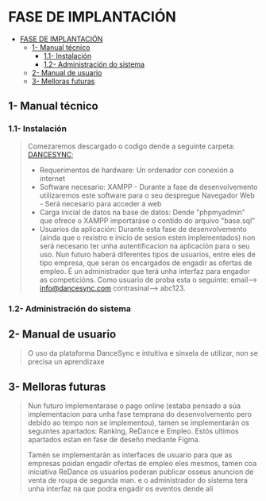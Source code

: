 # FASE DE IMPLANTACIÓN

- [FASE DE IMPLANTACIÓN](#fase-de-implantación)
  - [1- Manual técnico](#1--manual-técnico)
    - [1.1- Instalación](#11--instalación)
    - [1.2- Administración do sistema](#12--administración-do-sistema)
  - [2- Manual de usuario](#2--manual-de-usuario)
  - [3- Melloras futuras](#3--melloras-futuras)

## 1- Manual técnico

### 1.1- Instalación

> Comezaremos descargado o codigo dende a seguinte carpeta: [DANCESYNC](dancesync/);
> - Requerimentos de hardware: 
>   Un ordenador con conexión a internet
> - Software necesario: 
>     XAMPP - Durante a fase de desenvolvemento utilizaremos este software para o seu despregue
>     Navegador Web - Será necesario para acceder á web
> - Carga inicial de datos na base de datos: Dende "phpmyadmin" que ofrece o XAMPP importaráse o contido do arquivo "base.sql"
> - Usuarios da aplicación: Durante esta fase de desenvolvemento (ainda que o rexistro e inicio de sesion esten implementados) non será necesario ter unha autentificacion na aplicación para o seu uso. Nun futuro haberá diferentes tipos de usuarios, entre eles de tipo empresa, que seran os encargados de engadir as ofertas de empleo. É un administrador que terá unha interfaz para engador as competicións. 
> Como usuario de proba esta o seguinte: email--> info@dancesync.com contrasinal--> abc123.
> 

### 1.2- Administración do sistema



## 2- Manual de usuario

>O uso da plataforma DanceSync e intuitiva e sinxela de utilizar, non se precisa un aprendizaxe

## 3- Melloras futuras

> Nun futuro implementarase o pago online (estaba pensado a súa implementacion para unha fase temprana do desenvolvemento pero debido ao tempo non se implementou), tamen se implementarán os seguintes apartados: Ranking, ReDance e Empleo. Estós ultimos apartados estan en fase de deseño mediante Figma.
>
> Tamén se implementarán as interfaces de usuario para que as empresas poidan engadir ofertas de empleo eles mesmos, tamen coa iniciativa ReDance os usuarios poderan publicar osseus anuncion de venta de roupa de segunda man. e o administrador do sistema tera unha interfaz na que podra engadir os eventos dende alí
